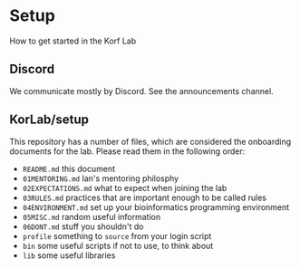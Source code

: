 Setup
=====

How to get started in the Korf Lab

Discord
-----

We communicate mostly by Discord. See the announcements channel.

KorLab/setup
------------

This repository has a number of files, which are considered the onboarding
documents for the lab. Please read them in the following order:

+ `README.md` this document
+ `01MENTORING.md` Ian's mentoring philosphy
+ `02EXPECTATIONS.md` what to expect when joining the lab
+ `03RULES.md` practices that are important enough to be called rules
+ `04ENVIRONMENT.md` set up your bioinformatics programming environment
+ `05MISC.md` random useful information
+ `06DONT.md` stuff you shouldn't do
+ `profile` something to `source` from your login script
+ `bin` some useful scripts if not to use, to think about
+ `lib` some useful libraries
